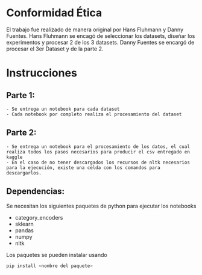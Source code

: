 # Conformidad Ética
El trabajo fue realizado de manera original por Hans Fluhmann y Danny Fuentes. Hans Fluhmann se encagó de seleccionar los datasets, diseñar los experimentos y procesar 2 de los 3 datasets. Danny Fuentes se encargó de procesar el 3er Dataset y de la parte 2.

# Instrucciones
## Parte 1:
    - Se entrega un notebook para cada dataset
    - Cada notebook por completo realiza el procesamiento del dataset
## Parte 2:
    - Se entrega un notebook para el procesamiento de los datos, el cual realiza todos los pasos necesarios para producir el csv entregado en kaggle
    - En el caso de no tener descargados los recursos de nltk necesarios para la ejecución, existe una celda con los comandos para descargarlos.
  
## Dependencias:
Se necesitan los siguientes paquetes de python para ejecutar los notebooks
- category_encoders
- sklearn
- pandas
- numpy
- nltk

Los paquetes se pueden instalar usando
```bash
pip install <nombre del paquete>
```
